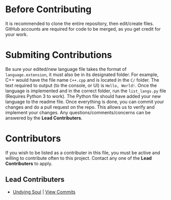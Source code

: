 # Before Contributing
It is recommended to clone the entire repository, then edit/create files. GitHub accounts are required for code to be merged, as you get credit for your work.

# Submiting Contributions
Be sure your edited/new language file takes the format of `language.extension`, it must also be in its designated folder. For example, C++ would have the file name `C++.cpp` and is located in the `C/` folder.
The text required to output (to the console, or UI) is `Hello, World!`.
Once the language is implemented and in the correct folder, run the `list_langs.py` file (Requires Python 3 to work).
The Python file should have added your new language to the readme file.
Once everything is done, you can commit your changes and do a pull request on the repo. This allows us to verify and implement your changes.
Any questions/comments/concerns can be answered by the **Lead Contributers**.

# Contributors
If you wish to be listed as a contributer in this file, you must be active and willing to contribute often to this project. Contact any one of the **Lead Contributers** to apply.
## Lead Contributers
* [Undying Soul](https://github.com/UndyingSoul/) | [View Commits](https://github.com/UndyingSoul/Hello-World/commits?author=UndyingSoul)